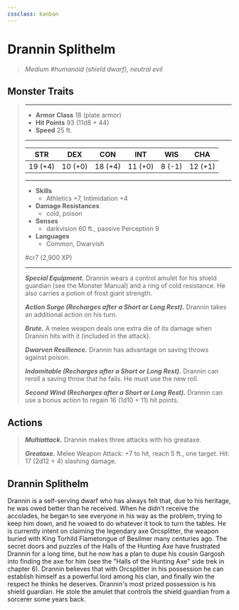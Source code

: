```yaml
---
cssclass: kanban
---
```


# Drannin Splithelm
>*Medium #humanoid (shield dwarf), neutral evil*
## Monster Traits
>___
>- **Armor Class** 18 (plate armor)
>- **Hit Points** 93 (11d8 + 44)
>- **Speed** 25 ft.
>___
>|STR|DEX|CON|INT|WIS|CHA|
>|:---:|:---:|:---:|:---:|:---:|:---:|
>|19 (+4)|10 (+0)|18 (+4)|11 (+0)|8 (-1)|12 (+1)|
>___
>- **Skills**
>	 - Athletics +7, Intimidation +4
>- **Damage Resistances**
>	 - cold, poison
>- **Senses**
>	 - darkvision 60 ft., passive Perception 9
>- **Languages**
>	 - Common, Dwarvish
>
> #cr7 (2,900 XP)
>___
>***Special Equipment.*** Drannin wears a control amulet for his shield guardian (see the Monster Manual) and a ring of cold resistance. He also carries a potion of frost giant strength.  
>
>***Action Surge (Recharges after a Short or Long Rest).*** Drannin takes an additional action on his turn.  
>
>***Brute.*** A melee weapon deals one extra die of its damage when Drannin hits with it (included in the attack).  
>
>***Dwarven Resilience.*** Drannin has advantage on saving throws against poison.  
>
>***Indomitable (Recharges after a Short or Long Rest).*** Drannin can reroll a saving throw that he fails. He must use the new roll.  
>
>***Second Wind (Recharges after a Short or Long Rest).*** Drannin can use a bonus action to regain 16 (1d10 + 11) hit points.  
>
## Actions
>***Multiattack.*** Drannin makes three attacks with his greataxe.  
>
>***Greataxe.*** Melee Weapon Attack: +7 to hit, reach 5 ft., one target. Hit: 17 (2d12 + 4) slashing damage.
## Drannin Splithelm
Drannin is a self-serving dwarf who has always felt that, due to his heritage, he was owed better than he received. When he didn't receive the accolades, he began to see everyone in his way as the problem, trying to keep him down, and he vowed to do whatever it took to turn the tables. He is currently intent on claiming the legendary axe Orcsplitter, the weapon buried with King Torhild Flametongue of Besilmer many centuries ago. The secret doors and puzzles of the Halls of the Hunting Axe have frustrated Drannin for a long time, but he now has a plan to dupe his cousin Gargosh into finding the axe for him (see the "Halls of the Hunting Axe" side trek in chapter 6). Drannin believes that with Orcsplitter in his possession he can establish himself as a powerful lord among his clan, and finally win the respect he thinks he deserves.
Drannin's most prized possession is his shield guardian. He stole the amulet that controls the shield guardian from a sorcerer some years back.